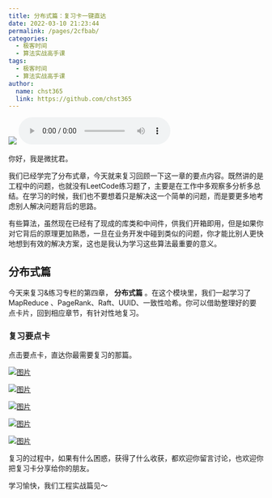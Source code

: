 ```yaml
---
title: 分布式篇：复习卡一键直达
date: 2022-03-10 21:23:44
permalink: /pages/2cfbab/
categories: 
  - 极客时间
  - 算法实战高手课
tags: 
  - 极客时间
  - 算法实战高手课
author: 
  name: chst365
  link: https://github.com/chst365
---
```

![](https://cdn.jsdelivr.net/gh/chst365/bolgImgs/imgs/topImgs/82.jpg)
<audio title="即学即练.分布式篇：复习卡一键直达" src="https://static001.geekbang.org/resource/audio/fe/70/fee2090c1342964d9d526c0409323370.mp3" controls="controls"></audio> 


你好，我是微扰君。

我们已经学完了分布式章，今天就来复习回顾一下这一章的要点内容。既然讲的是工程中的问题，也就没有LeetCode练习题了，主要是在工作中多观察多分析多总结。在学习的时候，我们也不要想着只是解决这一个简单的问题，而是要更多地考虑别人解决问题背后的思路。

有些算法，虽然现在已经有了现成的库类和中间件，供我们开箱即用，但是如果你对它背后的原理更加熟悉，一旦在业务开发中碰到类似的问题，你才能比别人更快地想到有效的解决方案，这也是我认为学习这些算法最重要的意义。

## 分布式篇

今天来复习&练习专栏的第四章， **分布式篇** 。在这个模块里，我们一起学习了MapReduce
、PageRank、Raft、UUID、一致性哈希。你可以借助整理好的要点卡片，回到相应章节，有针对性地复习。

### 复习要点卡

点击要点卡，直达你最需要复习的那篇。

[![图片](https://static001.geekbang.org/resource/image/df/ba/dfa89d61d4f47cbc051f68238f3c90ba.jpg?wh=1242x2208)
](https://time.geekbang.org/column/article/484840)

[![图片](https://static001.geekbang.org/resource/image/2d/04/2d2c6975a32488ddf0b951014139fd04.jpg?wh=1242x2208)
](https://time.geekbang.org/column/article/485339)

[![图片](https://static001.geekbang.org/resource/image/96/b9/961af5c968d8821b0418fc12535b9eb9.jpg?wh=1242x2208)
](https://time.geekbang.org/column/article/485904)

[![图片](https://static001.geekbang.org/resource/image/11/a3/1112e743b1bca404390f9408c20925a3.jpg?wh=1242x2208)
](https://time.geekbang.org/column/article/486454)

[![图片](https://static001.geekbang.org/resource/image/b3/47/b3deb902821458562d0ac03f7396d347.jpg?wh=1242x2208)](https://time.geekbang.org/column/article/487340)

复习的过程中，如果有什么困惑，获得了什么收获，都欢迎你留言讨论，也欢迎你把复习卡分享给你的朋友。

学习愉快，我们工程实战篇见～

